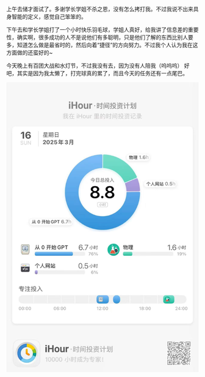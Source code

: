 上午去储才面试了。多谢学长学姐不杀之恩，没有怎么拷打我。不过我说不出来具身智能的定义，感觉自己笨笨的。

下午去和学长学姐打了一个小时快乐羽毛球，学姐人真好，给我讲了信息差的重要性，确实啊，很多成功的人不是说他们有多聪明，只是他们了解的东西比别人要多，知道怎么做是最省时的，然后向着“捷径”的方向努力。不过我个人认为我在这方面做的还蛮好的~

今天晚上有百团大战和水灯节，不过我没有去，因为没有人陪我（呜呜呜） 好吧，其实是因为我太懒了，打完球真的累了，而且今天的任务还有一点尾巴。

![0316](./20250316.assets/微信图片_20250317221820.jpg)